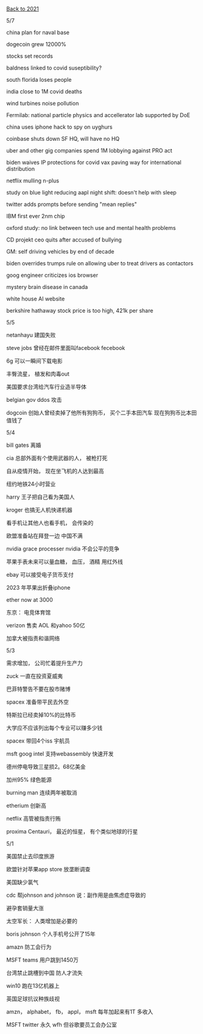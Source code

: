 [Back to 2021](index.md)

5/7

china plan for naval base

dogecoin grew 12000%

stocks set records 

baldness linked to covid suseptibility?

south florida loses people

india close to 1M covid deaths

wind turbines noise pollution

Fermilab: national particle physics and accellerator lab supported by DoE

china uses iphone hack to spy on uyghurs

coinbase shuts down SF HQ, will have no HQ

uber and other gig companies spend 1M lobbying against PRO act 

biden waives IP protections for covid vax paving way for international distribution

netflix mulling n-plus

study on blue light reducing aapl night shift: doesn't help with sleep

twitter adds prompts before sending "mean replies"

IBM first ever 2nm chip 

oxford study: no link between tech use and mental health problems

CD projekt ceo quits after accused of bullying

GM: self driving vehicles by end of decade

biden overrides trumps rule on allowing uber to treat drivers as contactors

goog engineer criticizes ios browser

mystery brain disease in canada 

white house AI website

berkshire hathaway stock price is too high, 421k per share 

5/5

netanhayu 建国失败

steve jobs 曾经在邮件里面叫facebook fecebook

6g 可以一瞬间下载电影

丰臀流星， 植发和肉毒out

美国要求台湾给汽车行业造半导体

belgian gov ddos 攻击

dogcoin 创始人曾经卖掉了他所有狗狗币， 买个二手本田汽车
现在狗狗币比本田值钱了

5/4

bill gates 离婚

cia 总部外面有个使用武器的人， 被枪打死

自从疫情开始， 现在坐飞机的人达到最高

纽约地铁24小时营业

harry 王子把自己看为美国人

kroger 也搞无人机快递机器

看手机让其他人也看手机， 会传染的

欧盟准备站在拜登一边
中国不满

nvidia grace processer
nvidia 不会公平的竞争

苹果手表未来可以量血糖， 血压， 酒精
用红外线

ebay 可以接受电子货币支付

2023 年苹果出折叠iphone

ether now at 3000

东京： 电竞体育馆

verizon 售卖 AOL 和yahoo 50亿

加拿大被指责和谐网络

5/3

需求增加， 公司忙着提升生产力

zuck 一直在投资夏威夷

巴菲特警告不要在股市赌博

spacex 准备带平民去外空

特斯拉已经卖掉10%的比特币

大学应不应该列出每个专业可以赚多少钱

spacex 带回4个iss 宇航员

msft goog intel 支持webassembly 快速开发

德州停电导致三星损2。68亿美金

加州95% 绿色能源

burning man 连续两年被取消

etherium 创新高

netflix 高管被指责行贿

proxima Centauri， 最近的恒星， 有个类似地球的行星

5/1

美国禁止去印度旅游

欧盟针对苹果app store
放垄断调查

美国缺少氯气

cdc 帮johnson and johnson 说：副作用是由焦虑症导致的

避孕套销量大涨

太空军长： 人类增加是必要的

boris johnson 个人手机号公开了15年

amazn 防工会行为

MSFT teams 用户跳到1450万

台湾禁止跳槽到中国
防人才流失

win10 跑在13亿机器上

英国足球抗议种族歧视

amzn， alphabet， fb， appl， msft 每年加起来有1T 多收入

MSFT twitter 永久 wfh
但谷歌要员工会办公室
